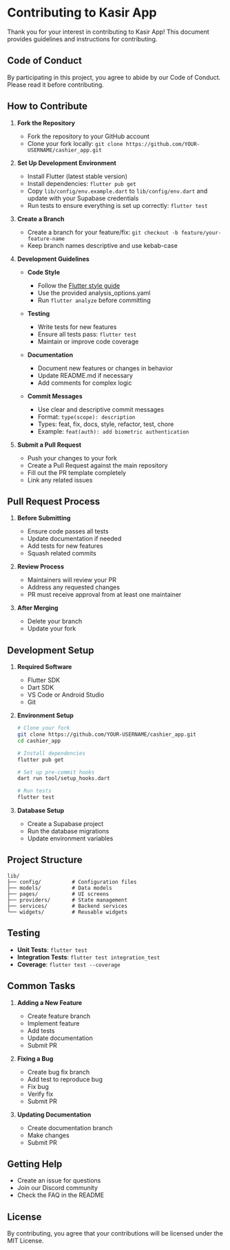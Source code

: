 # Contributing to Kasir App

Thank you for your interest in contributing to Kasir App! This document provides guidelines and instructions for contributing.

## Code of Conduct

By participating in this project, you agree to abide by our Code of Conduct. Please read it before contributing.

## How to Contribute

1. **Fork the Repository**
   - Fork the repository to your GitHub account
   - Clone your fork locally: `git clone https://github.com/YOUR-USERNAME/cashier_app.git`

2. **Set Up Development Environment**
   - Install Flutter (latest stable version)
   - Install dependencies: `flutter pub get`
   - Copy `lib/config/env.example.dart` to `lib/config/env.dart` and update with your Supabase credentials
   - Run tests to ensure everything is set up correctly: `flutter test`

3. **Create a Branch**
   - Create a branch for your feature/fix: `git checkout -b feature/your-feature-name`
   - Keep branch names descriptive and use kebab-case

4. **Development Guidelines**

   - **Code Style**
     - Follow the [Flutter style guide](https://flutter.dev/docs/development/style-guide)
     - Use the provided analysis_options.yaml
     - Run `flutter analyze` before committing

   - **Testing**
     - Write tests for new features
     - Ensure all tests pass: `flutter test`
     - Maintain or improve code coverage

   - **Documentation**
     - Document new features or changes in behavior
     - Update README.md if necessary
     - Add comments for complex logic

   - **Commit Messages**
     - Use clear and descriptive commit messages
     - Format: `type(scope): description`
     - Types: feat, fix, docs, style, refactor, test, chore
     - Example: `feat(auth): add biometric authentication`

5. **Submit a Pull Request**
   - Push your changes to your fork
   - Create a Pull Request against the main repository
   - Fill out the PR template completely
   - Link any related issues

## Pull Request Process

1. **Before Submitting**
   - Ensure code passes all tests
   - Update documentation if needed
   - Add tests for new features
   - Squash related commits

2. **Review Process**
   - Maintainers will review your PR
   - Address any requested changes
   - PR must receive approval from at least one maintainer

3. **After Merging**
   - Delete your branch
   - Update your fork

## Development Setup

1. **Required Software**
   - Flutter SDK
   - Dart SDK
   - VS Code or Android Studio
   - Git

2. **Environment Setup**
   ```bash
   # Clone your fork
   git clone https://github.com/YOUR-USERNAME/cashier_app.git
   cd cashier_app

   # Install dependencies
   flutter pub get

   # Set up pre-commit hooks
   dart run tool/setup_hooks.dart

   # Run tests
   flutter test
   ```

3. **Database Setup**
   - Create a Supabase project
   - Run the database migrations
   - Update environment variables

## Project Structure

```
lib/
├── config/          # Configuration files
├── models/          # Data models
├── pages/           # UI screens
├── providers/       # State management
├── services/        # Backend services
└── widgets/         # Reusable widgets
```

## Testing

- **Unit Tests**: `flutter test`
- **Integration Tests**: `flutter test integration_test`
- **Coverage**: `flutter test --coverage`

## Common Tasks

1. **Adding a New Feature**
   - Create feature branch
   - Implement feature
   - Add tests
   - Update documentation
   - Submit PR

2. **Fixing a Bug**
   - Create bug fix branch
   - Add test to reproduce bug
   - Fix bug
   - Verify fix
   - Submit PR

3. **Updating Documentation**
   - Create documentation branch
   - Make changes
   - Submit PR

## Getting Help

- Create an issue for questions
- Join our Discord community
- Check the FAQ in the README

## License

By contributing, you agree that your contributions will be licensed under the MIT License.
